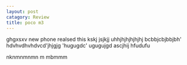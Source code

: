 ```yaml
---
layout: post
catagory: Review
title: poco m3
---
```

ghgxsxv
new phone realsed this  kskj jsjkjj uhhjhjhjhjhjhj
bcbbjcbjbbjbh'
hdvhvdhvhdvcd'jhjgjg 'hugugdc' ugugujgd 
ascjhij 
 hfudufu 


 nknmnmnmn
 m mbmmm